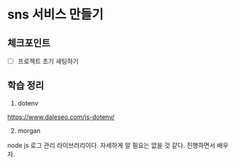 # sns 서비스 만들기


## 체크포인트
- [ ] 프로젝트 초기 새팅하기


## 학습 정리
1. dotenv

https://www.daleseo.com/js-dotenv/

2. morgan

node js 로그 관리 라이브러리이다. 자세하게 알 필요는 없을 것 같다. 진행하면서 배우자.

